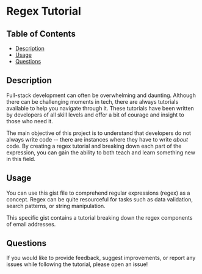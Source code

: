 # Regex Tutorial

## Table of Contents
- [Description](#description)
- [Usage](#usage)
- [Questions](#questions)

## Description 

Full-stack development can often be overwhelming and daunting. Although there can be challenging moments in tech, there are always tutorials available to help you navigate through it. These tutorials have been written by developers of all skill levels and offer a bit of courage and insight to those who need it. 

The main objective of this project is to understand that developers do not always write code -- there are instances where they have to write *about* code. By creating a regex tutorial and breaking down each part of the expression, you can gain the ability to both teach and learn something new in this field. 

## Usage

You can use this gist file to comprehend regular expressions (regex) as a concept. Regex can be quite resourceful for tasks such as data validation, search patterns, or string manipulation. 

This specific gist contains a tutorial breaking down the regex components of email addresses. 

## Questions 

If you would like to provide feedback, suggest improvements, or report any issues while following the tutorial, please open an issue! 
